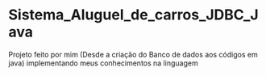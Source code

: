 # Sistema_Aluguel_de_carros_JDBC_Java
Projeto feito por mim (Desde a criação do Banco de dados aos códigos em java) implementando meus conhecimentos na linguagem
